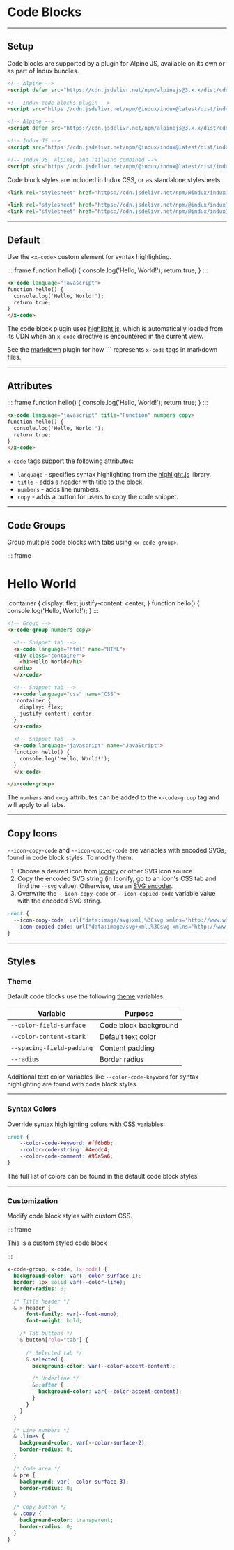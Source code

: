 # Code Blocks

---

## Setup

Code blocks are supported by a plugin for Alpine JS, available on its own or as part of Indux bundles.

<x-code-group copy>

```html "Standalone"
<!-- Alpine -->
<script defer src="https://cdn.jsdelivr.net/npm/alpinejs@3.x.x/dist/cdn.min.js"></script>

<!-- Indux code blocks plugin -->
<script src="https://cdn.jsdelivr.net/npm/@indux/indux@latest/dist/indux.code.min.js"></script>
```

```html "Indux JS"
<!-- Alpine -->
<script defer src="https://cdn.jsdelivr.net/npm/alpinejs@3.x.x/dist/cdn.min.js"></script>

<!-- Indux JS -->
<script src="https://cdn.jsdelivr.net/npm/@indux/indux@latest/dist/indux.min.js"></script>
```

```html "Quickstart"
<!-- Indux JS, Alpine, and Tailwind combined -->
<script src="https://cdn.jsdelivr.net/npm/@indux/indux@latest/dist/indux.quickstart.min.js"></script>
```

</x-code-group>

Code block styles are included in Indux CSS, or as standalone stylesheets.

<x-code-group copy>

```html "Indux CSS"
<link rel="stylesheet" href="https://cdn.jsdelivr.net/npm/@indux/indux@latest/dist/indux.css" />
```

```html "Standalone"
<link rel="stylesheet" href="https://cdn.jsdelivr.net/npm/@indux/indux@latest/dist/indux.theme.css" />
<link rel="stylesheet" href="https://cdn.jsdelivr.net/npm/@indux/indux@latest/dist/indux.code.css" />
```

</x-code-group>

---

## Default

Use the `<x-code>` custom element for syntax highlighting.

::: frame
<x-code language="javascript">
function hello() {
  console.log('Hello, World!');
  return true;
}
</x-code>
:::

```html copy
<x-code language="javascript">
function hello() {
  console.log('Hello, World!');
  return true;
}
</x-code>
```

The code block plugin uses <a href="https://highlightjs.org" target="_blank">highlight.js</a>, which is automatically loaded from its CDN when an `x-code` directive is encountered in the current view.

See the [markdown](/plugins/markdown) plugin for how ``` represents `x-code` tags in markdown files.

---

## Attributes

::: frame
<x-code language="javascript" title="Function" numbers copy>
function hello() {
  console.log('Hello, World!');
  return true;
}</x-code>
:::

```html copy
<x-code language="javascript" title="Function" numbers copy>
function hello() {
  console.log('Hello, World!');
  return true;
}
</x-code>
```

`x-code` tags support the following attributes:
- `language` - specifies syntax highlighting from the <a href="https://highlightjs.readthedocs.io/en/latest/supported-languages.html" target="_blank">highlight.js</a> library.
- `title` - adds a header with title to the block.
- `numbers` - adds line numbers.
- `copy` - adds a button for users to copy the code snippet.

---

## Code Groups

Group multiple code blocks with tabs using `<x-code-group>`.

::: frame
<x-code-group numbers copy>

<x-code language="html" name="HTML"><div class="container">
  <h1>Hello World</h1>
</div></x-code>

<x-code language="css" name="CSS">
.container {
  display: flex;
  justify-content: center;
}
</x-code>

<x-code language="javascript" name="JavaScript">
function hello() {
  console.log('Hello, World!');
}
</x-code>

</x-code-group>
:::

```html numbers copy
<!-- Group -->
<x-code-group numbers copy>

  <!-- Snippet tab -->
  <x-code language="html" name="HTML">
  <div class="container">
    <h1>Hello World</h1>
  </div>
  </x-code>

  <!-- Snippet tab -->
  <x-code language="css" name="CSS">
  .container {
    display: flex;
    justify-content: center;
  }
  </x-code>

  <!-- Snippet tab -->
  <x-code language="javascript" name="JavaScript">
  function hello() {
    console.log('Hello, World!');
  }
  </x-code>

</x-code-group>
```

The `numbers` and `copy` attributes can be added to the `x-code-group` tag and will apply to all tabs.

---

## Copy Icons

`--icon-copy-code` and `--icon-copied-code` are variables with encoded SVGs, found in code block styles. To modify them:

1. Choose a desired icon from <a href="https://icon-sets.iconify.design/" target="_blank">Iconify</a> or other SVG icon source.
2. Copy the encoded SVG string (in Iconify, go to an icon's CSS tab and find the <code>--svg</code> value). Otherwise, use an <a href="https://yoksel.github.io/url-encoder/" target="_blank">SVG encoder</a>.
3. Overwrite the `--icon-copy-code` or `--icon-copied-code` variable value with the encoded SVG string.

```css "Default icons" copy
:root {
  --icon-copy-code: url("data:image/svg+xml,%3Csvg xmlns='http://www.w3.org/2000/svg' viewBox='0 0 24 24'%3E%3Cg fill='none' stroke='%23000' stroke-linecap='round' stroke-linejoin='round' stroke-width='2'%3E%3Crect width='14' height='14' x='8' y='8' rx='2' ry='2'/%3E%3Cpath d='M4 16c-1.1 0-2-.9-2-2V4c0-1.1.9-2 2-2h10c1.1 0 2 .9 2 2'/%3E%3C/g%3E%3C/svg%3E");
  --icon-copied-code: url("data:image/svg+xml,%3Csvg xmlns='http://www.w3.org/2000/svg' viewBox='0 0 24 24'%3E%3Cpath fill='none' stroke='%23000' stroke-linecap='round' stroke-linejoin='round' stroke-width='2' d='M20 6L9 17l-5-5'/%3E%3C/svg%3E");
}
```

---

## Styles

### Theme

Default code blocks use the following [theme](/styles/theme) variables:

| Variable | Purpose |
|----------|---------|
| `--color-field-surface` | Code block background |
| `--color-content-stark` | Default text color |
| `--spacing-field-padding` | Content padding |
| `--radius` | Border radius |

Additional text color variables like `--color-code-keyword` for syntax highlighting are found with code block styles.

---

### Syntax Colors

Override syntax highlighting colors with CSS variables:

```css copy
:root {
    --color-code-keyword: #ff6b6b;
    --color-code-string: #4ecdc4;
    --color-code-comment: #95a5a6;
}
```

The full list of colors can be found in the default code block styles.

---

### Customization

Modify code block styles with custom CSS.

::: frame
<style>
x-code-group.custom, x-code.custom, [x-code].custom {
  background-color: var(--color-surface-1);
  border: 1px solid var(--color-line);
  border-radius: 0;

  /* Title header */
  & > header {
      font-family: var(--font-mono);
      font-weight: bold;

    /* Tab buttons */
    & button[role="tab"] {
    
      /* Selected tab */
      &.selected {
        background-color: var(--color-accent-content);

        /* Underline */
        &::after {
          background-color: var(--color-accent-content);
        }
      }
    }
  }

  /* Line numbers */
  & .lines {
    background-color: var(--color-surface-2);
    border-radius: 0;
  }

  /* Code area */
  & pre {
    background: var(--color-surface-3);
    border-radius: 0;
  }

  /* Copy button */
  & .copy {
    background-color: transparent;
    border-radius: 0;
  }
}
</style>

<x-code class="custom" language="html" title="Custom styles" copy numbers>
<div>This is a custom styled code block</div>
</x-code>

:::
```css numbers copy
x-code-group, x-code, [x-code] {
  background-color: var(--color-surface-1);
  border: 1px solid var(--color-line);
  border-radius: 0;

  /* Title header */
  & > header {
      font-family: var(--font-mono);
      font-weight: bold;

    /* Tab buttons */
    & button[role="tab"] {
    
      /* Selected tab */
      &.selected {
        background-color: var(--color-accent-content);

        /* Underline */
        &::after {
          background-color: var(--color-accent-content);
        }
      }
    }
  }

  /* Line numbers */
  & .lines {
    background-color: var(--color-surface-2);
    border-radius: 0;
  }

  /* Code area */
  & pre {
    background: var(--color-surface-3);
    border-radius: 0;
  }

  /* Copy button */
  & .copy {
    background-color: transparent;
    border-radius: 0;
  }
}
```